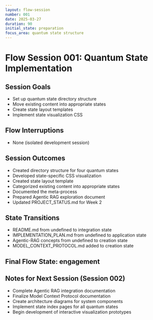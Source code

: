 ```yaml
---
layout: flow-session
number: 001
date: 2025-03-27
duration: 90
initial_state: preparation
focus_area: quantum state structure
---
```


# Flow Session 001: Quantum State Implementation

## Session Goals
- Set up quantum state directory structure
- Move existing content into appropriate states
- Create state layout templates
- Implement state visualization CSS

## Flow Interruptions
- None (isolated development session)

## Session Outcomes
- Created directory structure for four quantum states
- Developed state-specific CSS visualization
- Created state layout template
- Categorized existing content into appropriate states
- Documented the meta-process
- Prepared Agentic RAG exploration document
- Updated PROJECT_STATUS.md for Week 2

## State Transitions
- README.md from undefined to integration state
- IMPLEMENTATION_PLAN.md from undefined to application state
- Agentic-RAG concepts from undefined to creation state
- MODEL_CONTEXT_PROTOCOL.md added to creation state

## Final Flow State: engagement

## Notes for Next Session (Session 002)
- Complete Agentic RAG integration documentation
- Finalize Model Context Protocol documentation
- Create architecture diagrams for system components
- Implement state index pages for all quantum states
- Begin development of interactive visualization prototypes